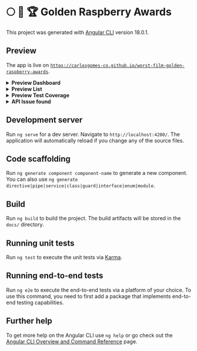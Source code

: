 # 🌕 🍇 🏆 Golden Raspberry Awards

This project was generated with [Angular CLI](https://github.com/angular/angular-cli) version 18.0.1.

## Preview

The app is live on [`https://carlosgomes-co.github.io/worst-film-golden-raspberry-awards`](https://carlosgomes-co.github.io/worst-film-golden-raspberry-awards).

<details>
	<summary><b>Preview Dashboard</b></summary>

  ![dashboard](screenshots/worst-film-golden-raspberry-awards-dashboard.png)

</details>

<details>
	<summary><b>Preview List</b></summary>

  ![list](screenshots/worst-film-golden-raspberry-awards-list.png)

</details>

<details>
	<summary><b>Preview Test Coverage</b></summary>

  ![tests](screenshots/worst-film-golden-raspberry-awards-tests.png)

</details>

<details>
	<summary><b>API Issue found</b></summary>

The backend queries received didn't work properly. So I am using all the data from the request: `https://tools.texoit.com/backend-java/movies?size=206`.
	
These are the routes that doesn't return the expected data:
	
```
	  https://tools.texoit.com/backend-java/movies?page=9&size=99&winner=true&year=2018
	  https://tools.texoit.com/backend-java/movies?projection=years-with-multiple-winners
	  https://tools.texoit.com/backend-java/movies?projection=studios-with-win-count
	  https://tools.texoit.com/backend-java/movies?projection=max-min-win-interval-for-producers
	  https://tools.texoit.com/backend-java/movies?winner=true&year=2018
```
	
Those routes reponse are almost equals and doesn't represent the contract mentioned in the challenge pdf.

</details>

## Development server

Run `ng serve` for a dev server. Navigate to `http://localhost:4200/`. The application will automatically reload if you change any of the source files.

## Code scaffolding

Run `ng generate component component-name` to generate a new component. You can also use `ng generate directive|pipe|service|class|guard|interface|enum|module`.

## Build

Run `ng build` to build the project. The build artifacts will be stored in the `docs/` directory.

## Running unit tests

Run `ng test` to execute the unit tests via [Karma](https://karma-runner.github.io).

## Running end-to-end tests

Run `ng e2e` to execute the end-to-end tests via a platform of your choice. To use this command, you need to first add a package that implements end-to-end testing capabilities.

## Further help

To get more help on the Angular CLI use `ng help` or go check out the [Angular CLI Overview and Command Reference](https://angular.dev/tools/cli) page.
